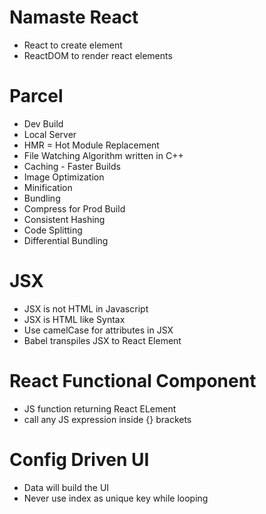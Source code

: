 # Namaste React 
- React to create element
- ReactDOM to render react elements

# Parcel
- Dev Build
- Local Server
- HMR = Hot Module Replacement
- File Watching Algorithm written in C++
- Caching - Faster Builds
- Image Optimization
- Minification 
- Bundling
- Compress for Prod Build
- Consistent Hashing
- Code Splitting
- Differential Bundling

# JSX
- JSX is not HTML in Javascript
- JSX is HTML like Syntax
- Use camelCase for attributes in JSX
- Babel transpiles JSX to React Element

# React Functional Component
- JS function returning React ELement
- call any JS expression inside {} brackets

# Config Driven UI
- Data will build the UI
- Never use index as unique key while looping
